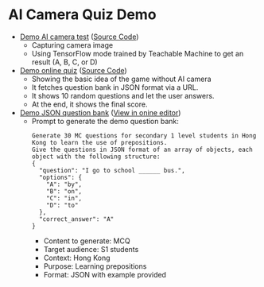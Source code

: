 # AI Camera Quiz Demo

- [Demo AI camera test](ai_camera_demo.html) ([Source Code](https://github.com/ylpss-mslau/ylpss-mslau.github.io/blob/main/ai_camera_demo.html))
  - Capturing camera image
  - Using TensorFlow mode trained by Teachable Machine to get an result (A, B, C, or D)
- [Demo online quiz](demo_quiz.html) ([Source Code](https://github.com/ylpss-mslau/ylpss-mslau.github.io/blob/main/demo_quiz.html))
  - Showing the basic idea of the game without AI camera
  - It fetches question bank in JSON format via a URL.
  - It shows 10 random questions and let the user answers.
  - At the end, it shows the final score.
- [Demo JSON question bank](questions_v1.json) ([View in onine editor](https://jsoneditoronline.org/#left=url.https%3A%2F%2Fylpss-mslau.github.io%2Fquestions_v1.json))
  - Prompt to generate the demo question bank:
    ```
    Generate 30 MC questions for secondary 1 level students in Hong Kong to learn the use of prepositions.
    Give the questions in JSON format of an array of objects, each object with the following structure:
    {
      "question": "I go to school ______ bus.",
      "options": {
        "A": "by",
        "B": "on",
        "C": "in",
        "D": "to"
      },
      "correct_answer": "A"
    }
    ```
    - Content to generate: MCQ
    - Target audience: S1 students
    - Context: Hong Kong
    - Purpose: Learning prepositions
    - Format: JSON with example provided
